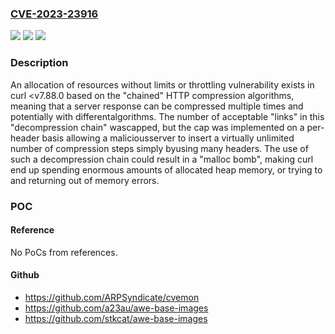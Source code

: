 ### [CVE-2023-23916](https://cve.mitre.org/cgi-bin/cvename.cgi?name=CVE-2023-23916)
![](https://img.shields.io/static/v1?label=Product&message=https%3A%2F%2Fgithub.com%2Fcurl%2Fcurl&color=blue)
![](https://img.shields.io/static/v1?label=Version&message=n%2Fa&color=blue)
![](https://img.shields.io/static/v1?label=Vulnerability&message=Allocation%20of%20Resources%20Without%20Limits%20or%20Throttling%20(CWE-770)&color=brighgreen)

### Description

An allocation of resources without limits or throttling vulnerability exists in curl <v7.88.0 based on the "chained" HTTP compression algorithms, meaning that a server response can be compressed multiple times and potentially with differentalgorithms. The number of acceptable "links" in this "decompression chain" wascapped, but the cap was implemented on a per-header basis allowing a maliciousserver to insert a virtually unlimited number of compression steps simply byusing many headers. The use of such a decompression chain could result in a "malloc bomb", making curl end up spending enormous amounts of allocated heap memory, or trying to and returning out of memory errors.

### POC

#### Reference
No PoCs from references.

#### Github
- https://github.com/ARPSyndicate/cvemon
- https://github.com/a23au/awe-base-images
- https://github.com/stkcat/awe-base-images

